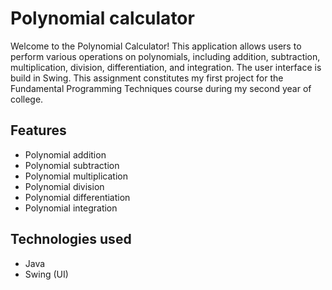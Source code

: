 
# Polynomial calculator

Welcome to the Polynomial Calculator! This application allows users to perform various operations on polynomials, including addition, subtraction, multiplication, division, differentiation, and integration. The user interface is build in Swing. This assignment constitutes my first project for the Fundamental Programming Techniques course during my second year of college.


## Features

- Polynomial addition
- Polynomial subtraction
- Polynomial multiplication
- Polynomial division
- Polynomial differentiation
- Polynomial integration


## Technologies used
- Java
- Swing (UI)
